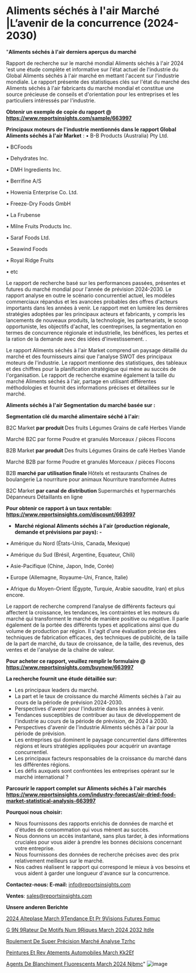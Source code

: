 # Aliments séchés à l'air Marché |L’avenir de la concurrence (2024-2030)

"<strong>Aliments séchés à l'air derniers aperçus du marché</strong>

Rapport de recherche sur le marché mondial Aliments séchés à l'air 2024 'est une étude complète et informative sur l'état actuel de l'industrie du Global Aliments séchés à l'air marché en mettant l'accent sur l'industrie mondiale. Le rapport présente des statistiques clés sur l'état du marché des Aliments séchés à l'air fabricants du marché mondial et constitue une source précieuse de conseils et d'orientation pour les entreprises et les particuliers intéressés par l'industrie.

<strong>Obtenir un exemple de copie du rapport @ <a href=https://www.reportsinsights.com/sample/663997>https://www.reportsinsights.com/sample/663997</a></strong>

<strong>Principaux moteurs de l'industrie mentionnés dans le rapport Global Aliments séchés à l'air Market</strong> :
• B-B Products (Australia) Pty Ltd.

• BCFoods

• Dehydrates Inc.

• DMH Ingredients Inc.

• Berrifine A/S

• Howenia Enterprise Co. Ltd.

• Freeze-Dry Foods GmbH

• La Frubense

• Milne Fruits Products Inc.

• Saraf Foods Ltd.

• Seawind Foods

• Royal Ridge Fruits

• etc

Le rapport de recherche basé sur les performances passées, présentes et futures du marché mondial pour l'année de prévision 2024-2030. Le rapport analyse en outre le scénario concurrentiel actuel, les modèles commerciaux répandus et les avancées probables des offres d'acteurs importants dans les années à venir. Le rapport met en lumière les dernières stratégies adoptées par les principaux acteurs et fabricants, y compris les lancements de nouveaux produits, la technologie, les partenariats, le scoop opportuniste, les objectifs d'achat, les coentreprises, la segmentation en termes de concurrence régionale et industrielle, les bénéfices, les pertes et la ration de la demande avec des idées d'investissement. .

Le rapport Aliments séchés à l'air Market comprend un paysage détaillé du marché et des fournisseurs ainsi que l'analyse SWOT des principaux moteurs de l'industrie. Le rapport mentionne des statistiques, des tableaux et des chiffres pour la planification stratégique qui mène au succès de l'organisation. Le rapport de recherche examine également la taille du marché Aliments séchés à l'air, partage en utilisant différentes méthodologies et fournit des informations précises et détaillées sur le marché.

<strong>Aliments séchés à l'air Segmentation du marché basée sur :</strong>

<strong> Segmentation clé du marché alimentaire séché à l'air: </strong>

B2C Market <strong> par produit </strong>
Des fruits
Légumes
Grains de café
Herbes
Viande

Marché B2C par forme
Poudre et granulés
Morceaux / pièces
Flocons

B2B Market <strong> par produit </strong>
Des fruits
Légumes
Grains de café
Herbes
Viande

Marché B2B par forme
Poudre et granulés
Morceaux / pièces
Flocons

B2B <strong> marché par utilisation finale </strong>
Hôtels et restaurants
Chaînes de boulangerie
La nourriture pour animaux
Nourriture transformée
Autres

B2C Market <strong> par canal de distribution </strong>
Supermarchés et hypermarchés
Dépanneurs
Détaillants en ligne

<strong>Pour obtenir ce rapport à un taux rentable: <a href=https://www.reportsinsights.com/discount/663997>https://www.reportsinsights.com/discount/663997</a></strong>
<ul>
  <li><strong>Marché régional Aliments séchés à l'air (production régionale, demande et prévisions par pays): -</strong></li>
</ul>
• Amérique du Nord (États-Unis, Canada, Mexique)

• Amérique du Sud (Brésil, Argentine, Equateur, Chili)

• Asie-Pacifique (Chine, Japon, Inde, Corée)

• Europe (Allemagne, Royaume-Uni, France, Italie)

• Afrique du Moyen-Orient (Égypte, Turquie, Arabie saoudite, Iran) et plus encore.

Le rapport de recherche comprend l’analyse de différents facteurs qui affectent la croissance, les tendances, les contraintes et les moteurs du marché qui transforment le marché de manière positive ou négative. Il parle également de la portée des différents types et applications ainsi que du volume de production par région. Il s'agit d'une évaluation précise des techniques de fabrication efficaces, des techniques de publicité, de la taille de la part de marché, du taux de croissance, de la taille, des revenus, des ventes et de l'analyse de la chaîne de valeur.

<strong>Pour acheter ce rapport, veuillez remplir le formulaire @   <a href=https://www.reportsinsights.com/buynow/663997>https://www.reportsinsights.com/buynow/663997</a></strong>

<strong>La recherche fournit une étude détaillée sur:</strong>
<ul>
  <li>Les principaux leaders du marché.</li>
  <li>La part et le taux de croissance du marché Aliments séchés à l'air au cours de la période de prévision 2024-2030.</li>
  <li>Perspectives d'avenir pour l'industrie dans les années à venir.</li>
  <li>Tendances susceptibles de contribuer au taux de développement de l'industrie au cours de la période de prévision, de 2024 à 2030.</li>
  <li>Perspectives d'avenir de l'industrie Aliments séchés à l'air pour la période de prévision.</li>
  <li>Les entreprises qui dominent le paysage concurrentiel dans différentes régions et leurs stratégies appliquées pour acquérir un avantage concurrentiel.</li>
  <li>Les principaux facteurs responsables de la croissance du marché dans les différentes régions.</li>
  <li>Les défis auxquels sont confrontées les entreprises opérant sur le marché international ?</li>
</ul>

<strong>Parcourir le rapport complet sur Aliments séchés à l'air marchés <a href=https://www.reportsinsights.com/industry-forecast/air-dried-food-market-statistical-analysis-663997>https://www.reportsinsights.com/industry-forecast/air-dried-food-market-statistical-analysis-663997</a></strong>

<strong>Pourquoi nous choisir:</strong>
<ul>
  <li>Nous fournissons des rapports enrichis de données de marché et d'études de consommation qui vous mènent au succès.</li>
  <li>Nous donnons un accès instantané, sans plus tarder, à des informations cruciales pour vous aider à prendre les bonnes décisions concernant votre entreprise.</li>
  <li>Nous fournissons des données de recherche précises avec des prix relativement meilleurs sur le marché.</li>
  <li>Nos cadres réalisent le rapport qui correspond le mieux à vos besoins et vous aident à garder une longueur d'avance sur la concurrence.</li>
</ul>
<strong>Contactez-nous:
</strong><strong>E-mail:</strong> <a href=mailto:info@reportsinsights.com>info@reportsinsights.com</a>

<strong>Ventes</strong>: <a href=mailto:sales@reportsinsights.com>sales@reportsinsights.com</a>

<strong>Unsere anderen Berichte</strong>

<a href=https://www.linkedin.com/pulse/2024-alteplase-march%C3%A9tendance-et-pr%C3%A9visions-futures-fqmuc/>2024 Alteplase March 9Tendance Et Pr 9Visions Futures Fqmuc</a>

<a href=https://www.linkedin.com/pulse/g%C3%A9n%C3%A9rateur-de-motifs-num%C3%A9riques-march%C3%A9-2024-2032-itdle/>G 9N 9Rateur De Motifs Num 9Riques March 2024 2032 Itdle</a>

<a href=https://www.linkedin.com/pulse/roulement-de-super-précision-marché-analyse-tzrhc/>Roulement De Super Précision Marché Analyse Tzrhc</a>

<a href=https://www.linkedin.com/pulse/peintures-et-rev%C3%AAtements-automobiles-march%C3%A9-kk2ef/>Peintures Et Rev Atements Automobiles March Kk2Ef</a>

<a href=https://www.linkedin.com/pulse/agents-de-blanchiment-fluorescents-march%C3%A9-2024-njbmc/>Agents De Blanchiment Fluorescents March 2024 Njbmc</a>"
![image](https://github.com/daminid12/RImarketdynamics/assets/158430485/a6f97306-4e94-4de7-a66d-936d2bec27ba)
